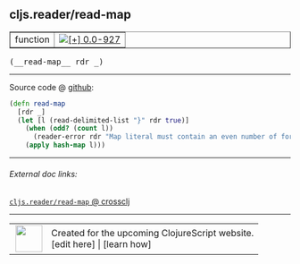 ## cljs.reader/read-map



 <table border="1">
<tr>
<td>function</td>
<td><a href="https://github.com/cljsinfo/cljs-api-docs/tree/0.0-927"><img valign="middle" alt="[+] 0.0-927" title="Added in 0.0-927" src="https://img.shields.io/badge/+-0.0--927-lightgrey.svg"></a> </td>
</tr>
</table>


 <samp>
(__read-map__ rdr _)<br>
</samp>

---







Source code @ [github](https://github.com/clojure/clojurescript/blob/r1913/src/cljs/cljs/reader.cljs#L280-L285):

```clj
(defn read-map
  [rdr _]
  (let [l (read-delimited-list "}" rdr true)]
    (when (odd? (count l))
      (reader-error rdr "Map literal must contain an even number of forms"))
    (apply hash-map l)))
```

<!--
Repo - tag - source tree - lines:

 <pre>
clojurescript @ r1913
└── src
    └── cljs
        └── cljs
            └── <ins>[reader.cljs:280-285](https://github.com/clojure/clojurescript/blob/r1913/src/cljs/cljs/reader.cljs#L280-L285)</ins>
</pre>

-->

---



###### External doc links:

[`cljs.reader/read-map` @ crossclj](http://crossclj.info/fun/cljs.reader.cljs/read-map.html)<br>

---

 <table>
<tr><td>
<img valign="middle" align="right" width="48px" src="http://i.imgur.com/Hi20huC.png">
</td><td>
Created for the upcoming ClojureScript website.<br>
[edit here] | [learn how]
</td></tr></table>

[edit here]:https://github.com/cljsinfo/cljs-api-docs/blob/master/cljsdoc/cljs.reader_read-map.cljsdoc
[learn how]:https://github.com/cljsinfo/cljs-api-docs/wiki/cljsdoc-files

<!--

This information was too distracting to show to readers, but I'll leave it
commented here since it is helpful to:

- pretty-print the data used to generate this document
- and show how to retrieve that data



The API data for this symbol:

```clj
{:ns "cljs.reader",
 :name "read-map",
 :type "function",
 :signature ["[rdr _]"],
 :source {:code "(defn read-map\n  [rdr _]\n  (let [l (read-delimited-list \"}\" rdr true)]\n    (when (odd? (count l))\n      (reader-error rdr \"Map literal must contain an even number of forms\"))\n    (apply hash-map l)))",
          :title "Source code",
          :repo "clojurescript",
          :tag "r1913",
          :filename "src/cljs/cljs/reader.cljs",
          :lines [280 285]},
 :full-name "cljs.reader/read-map",
 :full-name-encode "cljs.reader_read-map",
 :history [["+" "0.0-927"]]}

```

Retrieve the API data for this symbol:

```clj
;; from Clojure REPL
(require '[clojure.edn :as edn])
(-> (slurp "https://raw.githubusercontent.com/cljsinfo/cljs-api-docs/catalog/cljs-api.edn")
    (edn/read-string)
    (get-in [:symbols "cljs.reader/read-map"]))
```

-->
